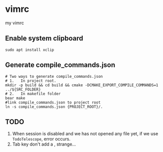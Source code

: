 # vimrc
my vimrc

## Enable system clipboard
```
sudo apt install xclip
```

## Generate compile_commands.json

```
# Two ways to generate compile_commands.json
# 1.   In project root.
mkdir -p build && cd build && cmake -DCMAKE_EXPORT_COMPILE_COMMANDS=1 ../${SRC_FOLDER}
# 2.   In makefile folder
bear make
#link compile_commands.json to project root
ln -s compile_commands.json {PROJECT_ROOT}/.

```

## TODO
1. When session is disabled and we has not opened any file yet, if we use `TodoTelescope`, error occurs.
2. Tab key don't add a <TAB>, strange...
